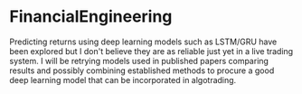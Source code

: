 # FinancialEngineering

Predicting returns using deep learning models such as LSTM/GRU have been explored but I don't believe they are as reliable just yet in a live trading system. 
I will be retrying models used in published papers comparing results and possibly combining established methods to procure a good deep learning model that can be incorporated in algotrading.
